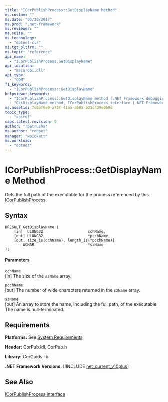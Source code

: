```yaml
---
title: "ICorPublishProcess::GetDisplayName Method"
ms.custom: ""
ms.date: "03/30/2017"
ms.prod: ".net-framework"
ms.reviewer: ""
ms.suite: ""
ms.technology: 
  - "dotnet-clr"
ms.tgt_pltfrm: ""
ms.topic: "reference"
api_name: 
  - "ICorPublishProcess.GetDisplayName"
api_location: 
  - "mscordbi.dll"
api_type: 
  - "COM"
f1_keywords: 
  - "ICorPublishProcess::GetDisplayName"
helpviewer_keywords: 
  - "ICorPublishProcess::GetDisplayName method [.NET Framework debugging]"
  - "GetDisplayName method, ICorPublishProcess interface [.NET Framework debugging]"
ms.assetid: 7c0af9e9-a73f-41aa-a685-b21c439e059d
topic_type: 
  - "apiref"
caps.latest.revision: 9
author: "rpetrusha"
ms.author: "ronpet"
manager: "wpickett"
ms.workload: 
  - "dotnet"
---
```

# ICorPublishProcess::GetDisplayName Method
Gets the full path of the executable for the process referenced by this [ICorPublishProcess](../../../../docs/framework/unmanaged-api/debugging/icorpublishprocess-interface.md).  
  
## Syntax  
  
```  
HRESULT GetDisplayName (  
    [in]  ULONG32                    cchName,   
    [out] ULONG32                    *pcchName,  
    [out, size_is(cchName), length_is(*pcchName)]   
        WCHAR                        *szName  
);  
```  
  
#### Parameters  
 `cchName`  
 [in] The size of the `szName` array.  
  
 `pcchName`  
 [out] The number of wide characters returned in the `szName` array.  
  
 `szName`  
 [out] An array to store the name, including the full path, of the executable. The name is null-terminated.  
  
## Requirements  
 **Platforms:** See [System Requirements](../../../../docs/framework/get-started/system-requirements.md).  
  
 **Header:** CorPub.idl, CorPub.h  
  
 **Library:** CorGuids.lib  
  
 **.NET Framework Versions:** [!INCLUDE [net_current_v10plus](../../../../includes/net-current-v10plus-md.md)]  
  
## See Also  
 [ICorPublishProcess Interface](../../../../docs/framework/unmanaged-api/debugging/icorpublishprocess-interface.md)
